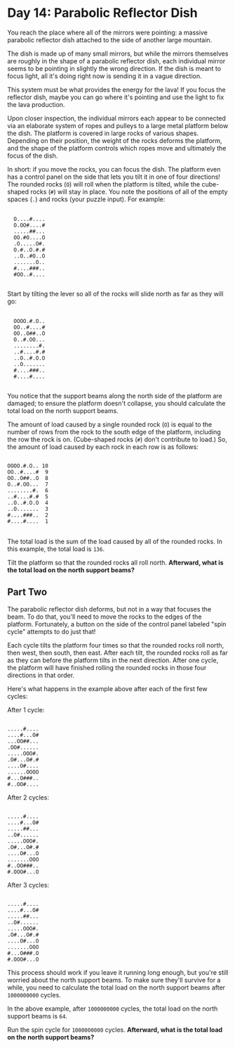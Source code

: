 # Day 14: Parabolic Reflector Dish
You reach the place where all of the mirrors were pointing: a massive parabolic reflector dish attached to the side of another large mountain.

The dish is made up of many small mirrors, but while the mirrors themselves are roughly in the shape of a parabolic reflector dish, each individual mirror seems to be pointing in slightly the wrong direction. If the dish is meant to focus light, all it's doing right now is sending it in a vague direction.

This system must be what provides the energy for the lava! If you focus the reflector dish, maybe you can go where it's pointing and use the light to fix the lava production.

Upon closer inspection, the individual mirrors each appear to be connected via an elaborate system of ropes and pulleys to a large metal platform below the dish. The platform is covered in large rocks of various shapes. Depending on their position, the weight of the rocks deforms the platform, and the shape of the platform controls which ropes move and ultimately the focus of the dish.

In short: if you move the rocks, you can focus the dish. The platform even has a control panel on the side that lets you tilt it in one of four directions! The rounded rocks (<code>O</code>) will roll when the platform is tilted, while the cube-shaped rocks (<code>#</code>) will stay in place. You note the positions of all of the empty spaces (<code>.</code>) and rocks (your puzzle input). For example:
<pre>
  <code>
  O....#....
  O.OO#....#
  .....##...
  OO.#O....O
  .O.....O#.
  O.#..O.#.#
  ..O..#O..O
  .......O..
  #....###..
  #OO..#....
  </code>
</pre>
Start by tilting the lever so all of the rocks will slide north as far as they will go:
<pre>
  <code>
  OOOO.#.O..
  OO..#....#
  OO..O##..O
  O..#.OO...
  ........#.
  ..#....#.#
  ..O..#.O.O
  ..O.......
  #....###..
  #....#....
  </code>
</pre>
You notice that the support beams along the north side of the platform are damaged; to ensure the platform doesn't collapse, you should calculate the total load on the north support beams.

The amount of load caused by a single rounded rock (<code>O</code>) is equal to the number of rows from the rock to the south edge of the platform, including the row the rock is on. (Cube-shaped rocks (<code>#</code>) don't contribute to load.) So, the amount of load caused by each rock in each row is as follows:
<pre>
<code>
OOOO.#.O.. 10
OO..#....#  9
OO..O##..O  8
O..#.OO...  7
........#.  6
..#....#.#  5
..O..#.O.O  4
..O.......  3
#....###..  2
#....#....  1
</code>
</pre>
The total load is the sum of the load caused by all of the rounded rocks. In this example, the total load is <code>136</code>.

Tilt the platform so that the rounded rocks all roll north. **Afterward, what is the total load on the north support beams?**

## Part Two
The parabolic reflector dish deforms, but not in a way that focuses the beam. To do that, you'll need to move the rocks to the edges of the platform. Fortunately, a button on the side of the control panel labeled "spin cycle" attempts to do just that!

Each cycle tilts the platform four times so that the rounded rocks roll north, then west, then south, then east. After each tilt, the rounded rocks roll as far as they can before the platform tilts in the next direction. After one cycle, the platform will have finished rolling the rounded rocks in those four directions in that order.

Here's what happens in the example above after each of the first few cycles:

After 1 cycle:
<pre><code>
.....#....
....#...O#
...OO##...
.OO#......
.....OOO#.
.O#...O#.#
....O#....
......OOOO
#...O###..
#..OO#....
</code></pre>

After 2 cycles:
<pre><code>
.....#....
....#...O#
.....##...
..O#......
.....OOO#.
.O#...O#.#
....O#...O
.......OOO
#..OO###..
#.OOO#...O
</code></pre>
  
After 3 cycles:
<pre><code>
.....#....
....#...O#
.....##...
..O#......
.....OOO#.
.O#...O#.#
....O#...O
.......OOO
#...O###.O
#.OOO#...O
</code></pre>
This process should work if you leave it running long enough, but you're still worried about the north support beams. To make sure they'll survive for a while, you need to calculate the total load on the north support beams after <code>1000000000</code> cycles.

In the above example, after <code>1000000000</code> cycles, the total load on the north support beams is <code>64</code>.

Run the spin cycle for <code>1000000000</code> cycles. **Afterward, what is the total load on the north support beams?**
